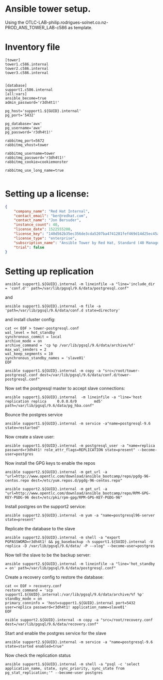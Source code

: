 # Ansible tower setup.
Using the OTLC-LAB-philip.rodrigues-solnet.co.nz-PROD_ANS_TOWER_LAB-c586 as template.



# Inventory file
```
[tower]
tower1.c586.internal
tower2.c586.internal
tower3.c586.internal


[database]
support1.c586.internal
[all:vars]
ansible_become=true
admin_password='r3dh4t1!'

pg_host='support1.${GUID}.internal'
pg_port='5432'

pg_database='awx'
pg_username='awx'
pg_password='r3dh4t1!'

rabbitmq_port=5672
rabbitmq_vhost=tower

rabbitmq_username=tower
rabbitmq_password='r3dh4t1!'
rabbitmq_cookie=cookiemonster

rabbitmq_use_long_name=true


```
# Setting up a license:
```json
{
    "company_name": "Red Hat Internal",
    "contact_email": "ber@redhat.com",
    "contact_name": "Jon Bersuder",
    "instance_count": 40,
    "license_date": 1522555200,
    "license_key": "140d562b35ec356de3cda5207ba4741281fef469d14d25ec45af520224972acf",
    "license_type": "enterprise",
    "subscription_name": "Ansible Tower by Red Hat, Standard (40 Managed Nodes)",
    "trial": false
}

```

# Setting up replication

```
ansible support1.${GUID}.internal -m lineinfile -a "line='include_dir = 'conf.d'' path=/var/lib/pgsql/9.6/data/postgresql.conf"
```
and
```
ansible support1.${GUID}.internal -m file -a 'path=/var/lib/pgsql/9.6/data/conf.d state=directory'
```
and install cluster config:
```
cat << EOF > tower-postgresql.conf
wal_level = hot_standby
synchronous_commit = local
archive_mode = on
archive_command = 'cp %p /var/lib/pgsql/9.6/data/archive/%f'
max_wal_senders = 2
wal_keep_segments = 10
synchronous_standby_names = 'slave01'
EOF
```

```
ansible support1.${GUID}.internal -m copy -a "src=/root/tower-postgresql.conf dest=/var/lib/pgsql/9.6/data/conf.d/tower-postgresql.conf"
```
Now set the postgresql master to accept slave connections:

```
ansible support1.${GUID}.internal  -m lineinfile -a "line='host    replication replica     0.0.0.0/0        md5' path=/var/lib/pgsql/9.6/data/pg_hba.conf"
```

Bounce the postgres service

```
ansible support1.${GUID}.internal -m service -a"name=postgresql-9.6 state=restarted"
```

Now create a slave user:
```
ansible support1.${GUID}.internal -m postgresql_user -a "name=replica password=r3dh4t1! role_attr_flags=REPLICATION state=present" --become-user=postgres
```

Now install the GPG keys to enable the repos

```
ansible support2.${GUID}.internal -m get_url -a "url=http://www.opentlc.com/download/ansible_bootcamp/repo/pgdg-96-centos.repo dest=/etc/yum.repos.d/pgdg-96-centos.repo"
```

```
ansible support2.${GUID}.internal -m get_url -a "url=http://www.opentlc.com/download/ansible_bootcamp/repo/RPM-GPG-KEY-PGDG-96 dest=/etc/pki/rpm-gpg/RPM-GPG-KEY-PGDG-96"
```

Install postgres on the support2 service:

```
ansible support2.${GUID}.internal -m yum -a "name=postgresql96-server state=present"

```

Replicate the database to the slave

```
ansible support2.${GUID}.internal -m shell -a "export PGPASSWORD=r3dh4t1! && pg_basebackup -h support1.${GUID}.internal -U replica -D /var/lib/pgsql/9.6/data/ -P --xlog" --become-user=postgres
```
Now tell the slave to be the backup server:

```
ansible support2.${GUID}.internal -m lineinfile -a "line='hot_standby = on' path=/var/lib/pgsql/9.6/data/postgresql.conf"
```

Create a recovery config to restore the database:
```
cat << EOF > recovery.conf
restore_command = 'scp support1.${GUID}.internal:/var/lib/pgsql/9.6/data/archive/%f %p'
standby_mode = on
primary_conninfo = 'host=support1.${GUID}.internal port=5432 user=replica password=r3dh4t1! application_name=slave01'
EOF

nsible support2.${GUID}.internal -m copy -a "src=/root/recovery.conf dest=/var/lib/pgsql/9.6/data/recovery.conf"
```

Start and enable the postgres service for the slave

```
ansible support2.${GUID}.internal -m service -a "name=postgresql-9.6 state=started enabled=true"
```

Now check the replication status

```
ansible support1.${GUID}.internal -m shell -a "psql -c 'select application_name, state, sync_priority, sync_state from pg_stat_replication;'" --become-user postgres
```
